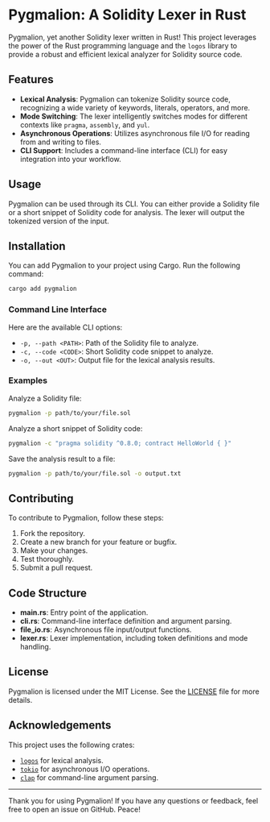 # Pygmalion: A Solidity Lexer in Rust

Pygmalion, yet another Solidity lexer written in Rust! This project leverages the power of the Rust programming language and the `logos` library to provide a robust and efficient lexical analyzer for Solidity source code. 

## Features

- **Lexical Analysis**: Pygmalion can tokenize Solidity source code, recognizing a wide variety of keywords, literals, operators, and more.
- **Mode Switching**: The lexer intelligently switches modes for different contexts like `pragma`, `assembly`, and `yul`.
- **Asynchronous Operations**: Utilizes asynchronous file I/O for reading from and writing to files.
- **CLI Support**: Includes a command-line interface (CLI) for easy integration into your workflow.

## Usage

Pygmalion can be used through its CLI. You can either provide a Solidity file or a short snippet of Solidity code for analysis. The lexer will output the tokenized version of the input.

## Installation

You can add Pygmalion to your project using Cargo. Run the following command:

```sh
cargo add pygmalion
```

### Command Line Interface

Here are the available CLI options:

- `-p, --path <PATH>`: Path of the Solidity file to analyze.
- `-c, --code <CODE>`: Short Solidity code snippet to analyze.
- `-o, --out <OUT>`: Output file for the lexical analysis results.

### Examples

Analyze a Solidity file:

```sh
pygmalion -p path/to/your/file.sol
```

Analyze a short snippet of Solidity code:

```sh
pygmalion -c "pragma solidity ^0.8.0; contract HelloWorld { }"
```

Save the analysis result to a file:

```sh
pygmalion -p path/to/your/file.sol -o output.txt
```

## Contributing

To contribute to Pygmalion, follow these steps:

1. Fork the repository.
2. Create a new branch for your feature or bugfix.
3. Make your changes.
4. Test thoroughly.
5. Submit a pull request.

## Code Structure

- **main.rs**: Entry point of the application.
- **cli.rs**: Command-line interface definition and argument parsing.
- **file_io.rs**: Asynchronous file input/output functions.
- **lexer.rs**: Lexer implementation, including token definitions and mode handling.

## License

Pygmalion is licensed under the MIT License. See the [LICENSE](https://github.com/icanvardar/pygmalion/blob/main/LICENSE) file for more details.

## Acknowledgements

This project uses the following crates:
- [`logos`](https://crates.io/crates/logos) for lexical analysis.
- [`tokio`](https://crates.io/crates/tokio) for asynchronous I/O operations.
- [`clap`](https://crates.io/crates/clap) for command-line argument parsing.

---

Thank you for using Pygmalion! If you have any questions or feedback, feel free to open an issue on GitHub. Peace!
